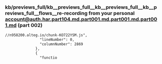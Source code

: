 ### kb/previews_full/kb__previews_full__kb__previews_full__kb__previews_full__flows__re-recording from your personal account@auth.har.part104.md.part001.md.part001.md.part001.md (part 002)

```md
//n958200.alteg.io/chunk-KO722YSM.js",
                "lineNumber": 0,
                "columnNumber": 2869
              },
              {
                "functio
```

```
